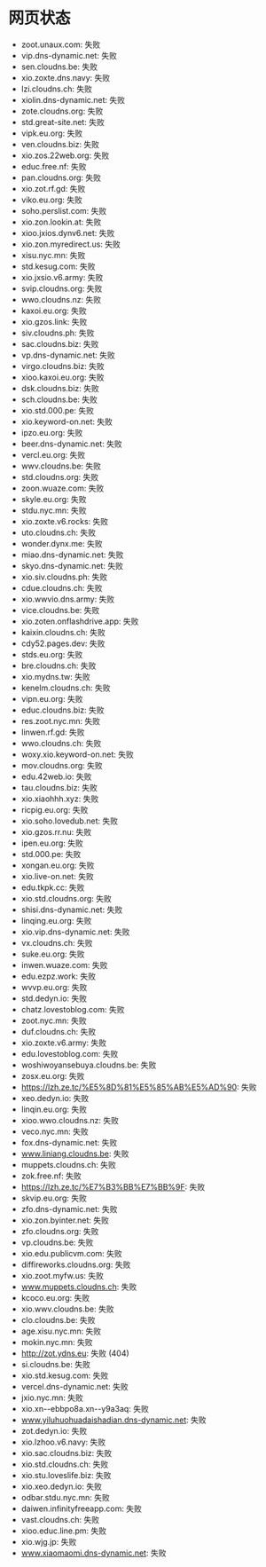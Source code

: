 # 网页状态
- zoot.unaux.com: 失败
- vip.dns-dynamic.net: 失败
- sen.cloudns.be: 失败
- xio.zoxte.dns.navy: 失败
- lzi.cloudns.ch: 失败
- xiolin.dns-dynamic.net: 失败
- zote.cloudns.org: 失败
- std.great-site.net: 失败
- vipk.eu.org: 失败
- ven.cloudns.biz: 失败
- xio.zos.22web.org: 失败
- educ.free.nf: 失败
- pan.cloudns.org: 失败
- xio.zot.rf.gd: 失败
- viko.eu.org: 失败
- soho.perslist.com: 失败
- xio.zon.lookin.at: 失败
- xioo.jxios.dynv6.net: 失败
- xio.zon.myredirect.us: 失败
- xisu.nyc.mn: 失败
- std.kesug.com: 失败
- xio.jxsio.v6.army: 失败
- svip.cloudns.org: 失败
- wwo.cloudns.nz: 失败
- kaxoi.eu.org: 失败
- xio.gzos.link: 失败
- siv.cloudns.ph: 失败
- sac.cloudns.biz: 失败
- vp.dns-dynamic.net: 失败
- virgo.cloudns.biz: 失败
- xioo.kaxoi.eu.org: 失败
- dsk.cloudns.biz: 失败
- sch.cloudns.be: 失败
- xio.std.000.pe: 失败
- xio.keyword-on.net: 失败
- ipzo.eu.org: 失败
- beer.dns-dynamic.net: 失败
- vercl.eu.org: 失败
- wwv.cloudns.be: 失败
- std.cloudns.org: 失败
- zoon.wuaze.com: 失败
- skyle.eu.org: 失败
- stdu.nyc.mn: 失败
- xio.zoxte.v6.rocks: 失败
- uto.cloudns.ch: 失败
- wonder.dynx.me: 失败
- miao.dns-dynamic.net: 失败
- skyo.dns-dynamic.net: 失败
- xio.siv.cloudns.ph: 失败
- cdue.cloudns.ch: 失败
- xio.wwvio.dns.army: 失败
- vice.cloudns.be: 失败
- xio.zoten.onflashdrive.app: 失败
- kaixin.cloudns.ch: 失败
- cdy52.pages.dev: 失败
- stds.eu.org: 失败
- bre.cloudns.ch: 失败
- xio.mydns.tw: 失败
- kenelm.cloudns.ch: 失败
- vipn.eu.org: 失败
- educ.cloudns.biz: 失败
- res.zoot.nyc.mn: 失败
- linwen.rf.gd: 失败
- wwo.cloudns.ch: 失败
- woxy.xio.keyword-on.net: 失败
- mov.cloudns.org: 失败
- edu.42web.io: 失败
- tau.cloudns.biz: 失败
- xio.xiaohhh.xyz: 失败
- ricpig.eu.org: 失败
- xio.soho.lovedub.net: 失败
- xio.gzos.rr.nu: 失败
- ipen.eu.org: 失败
- std.000.pe: 失败
- xongan.eu.org: 失败
- xio.live-on.net: 失败
- edu.tkpk.cc: 失败
- xio.std.cloudns.org: 失败
- shisi.dns-dynamic.net: 失败
- linqing.eu.org: 失败
- xio.vip.dns-dynamic.net: 失败
- vx.cloudns.ch: 失败
- suke.eu.org: 失败
- inwen.wuaze.com: 失败
- edu.ezpz.work: 失败
- wvvp.eu.org: 失败
- std.dedyn.io: 失败
- chatz.lovestoblog.com: 失败
- zoot.nyc.mn: 失败
- duf.cloudns.ch: 失败
- xio.zoxte.v6.army: 失败
- edu.lovestoblog.com: 失败
- woshiwoyansebuya.cloudns.be: 失败
- zosx.eu.org: 失败
- https://lzh.ze.tc/%E5%8D%81%E5%85%AB%E5%AD%90: 失败
- xeo.dedyn.io: 失败
- linqin.eu.org: 失败
- xioo.wwo.cloudns.nz: 失败
- veco.nyc.mn: 失败
- fox.dns-dynamic.net: 失败
- www.liniang.cloudns.be: 失败
- muppets.cloudns.ch: 失败
- zok.free.nf: 失败
- https://lzh.ze.tc/%E7%B3%BB%E7%BB%9F: 失败
- skvip.eu.org: 失败
- zfo.dns-dynamic.net: 失败
- xio.zon.byinter.net: 失败
- zfo.cloudns.org: 失败
- vp.cloudns.be: 失败
- xio.edu.publicvm.com: 失败
- diffireworks.cloudns.org: 失败
- xio.zoot.myfw.us: 失败
- www.muppets.cloudns.ch: 失败
- kcoco.eu.org: 失败
- xio.wwv.cloudns.be: 失败
- clo.cloudns.be: 失败
- age.xisu.nyc.mn: 失败
- mokin.nyc.mn: 失败
- http://zot.ydns.eu: 失败 (404)
- si.cloudns.be: 失败
- xio.std.kesug.com: 失败
- vercel.dns-dynamic.net: 失败
- jxio.nyc.mn: 失败
- xio.xn--ebbpo8a.xn--y9a3aq: 失败
- www.yiluhuohuadaishadian.dns-dynamic.net: 失败
- zot.dedyn.io: 失败
- xio.lzhoo.v6.navy: 失败
- xio.sac.cloudns.biz: 失败
- xio.std.cloudns.ch: 失败
- xio.stu.loveslife.biz: 失败
- xio.xeo.dedyn.io: 失败
- odbar.stdu.nyc.mn: 失败
- daiwen.infinityfreeapp.com: 失败
- vast.cloudns.ch: 失败
- xioo.educ.line.pm: 失败
- xio.wjg.jp: 失败
- www.xiaomaomi.dns-dynamic.net: 失败
